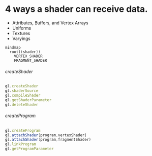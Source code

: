 #  4 ways a shader can receive data.
- Attributes, Buffers, and Vertex Arrays
- Uniforms
- Textures
- Varyings

```mermaid
mindmap
  root((shader))
    VERTEX_SHADER
    FRAGMENT_SHADER
```

###### createShader
```js
gl.createShader
gl.shaderSource
gl.compileShader
gl.getShaderParameter
gl.deleteShader
```

###### createProgram
```js
gl.createProgram
gl.attachShader(program,vertexShader)
gl.attachShader(program,fragmentShader)
gl.linkProgram
gl.getProgramParameter
```
